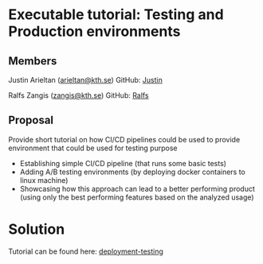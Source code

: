# Executable tutorial: Testing and Production environments
 
## Members
 
Justin Arieltan (arieltan@kth.se)
GitHub: [Justin](https://github.com/Agriad)
 
Ralfs Zangis (zangis@kth.se)
GitHub: [Ralfs](https://github.com/bubriks)
 
## Proposal
 
Provide short tutorial on how CI/CD pipelines could be used to provide environment that could be used for testing purpose

- Establishing simple CI/CD pipeline (that runs some basic tests)
- Adding A/B testing environments (by deploying docker containers to linux machine)
- Showcasing how this approach can lead to a better performing product (using only the best performing features based on the analyzed usage)

# Solution

Tutorial can be found here: [deployment-testing](https://www.katacoda.com/bubriks/scenarios/deployment-testing)
